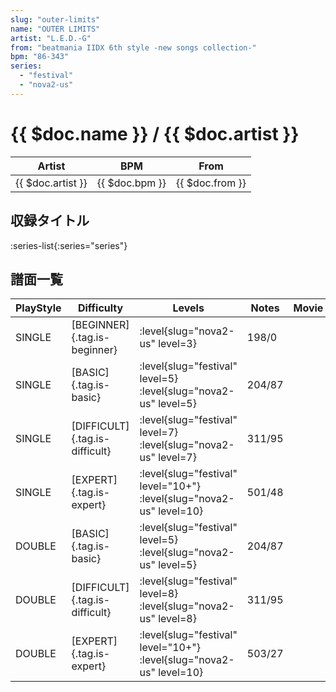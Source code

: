 ```yaml
---
slug: "outer-limits"
name: "OUTER LIMITS"
artist: "L.E.D.-G"
from: "beatmania IIDX 6th style -new songs collection-"
bpm: "86-343"
series:
  - "festival"
  - "nova2-us"
---
```


# {{ $doc.name }} / {{ $doc.artist }}

|Artist|BPM|From|
|------|---|----|
|{{ $doc.artist }}|{{ $doc.bpm }}|{{ $doc.from }}|

## 収録タイトル

:series-list{:series="series"}

## 譜面一覧

|PlayStyle|Difficulty|Levels|Notes|Movie|
|---------|----------|------|-----|-----|
|SINGLE|[BEGINNER]{.tag.is-beginner}|<div class="field is-grouped is-grouped-multiline"> :level{slug="nova2-us" level=3}</div>|198/0||
|SINGLE|[BASIC]{.tag.is-basic}|<div class="field is-grouped is-grouped-multiline"> :level{slug="festival" level=5} :level{slug="nova2-us" level=5}</div>|204/87||
|SINGLE|[DIFFICULT]{.tag.is-difficult}|<div class="field is-grouped is-grouped-multiline"> :level{slug="festival" level=7} :level{slug="nova2-us" level=7}</div>|311/95||
|SINGLE|[EXPERT]{.tag.is-expert}|<div class="field is-grouped is-grouped-multiline"> :level{slug="festival" level="10+"} :level{slug="nova2-us" level=10}</div>|501/48||
|DOUBLE|[BASIC]{.tag.is-basic}|<div class="field is-grouped is-grouped-multiline"> :level{slug="festival" level=5} :level{slug="nova2-us" level=5}</div>|204/87||
|DOUBLE|[DIFFICULT]{.tag.is-difficult}|<div class="field is-grouped is-grouped-multiline"> :level{slug="festival" level=8} :level{slug="nova2-us" level=8}</div>|311/95||
|DOUBLE|[EXPERT]{.tag.is-expert}|<div class="field is-grouped is-grouped-multiline"> :level{slug="festival" level="10+"} :level{slug="nova2-us" level=10}</div>|503/27||
